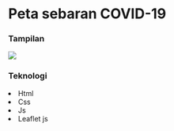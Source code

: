 # Peta sebaran COVID-19

### Tampilan

<img src="https://user-images.githubusercontent.com/86312641/137634751-28a68176-c3b4-496b-a655-e5cf924c473d.png"/>

### Teknologi
<li>Html</li>
<li>Css</li>
<li>Js</li>
<li>Leaflet js</li>
